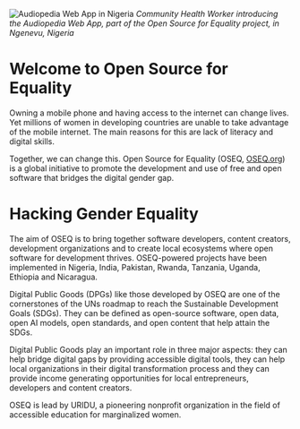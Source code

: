 ![Audiopedia Web App in Nigeria](https://audiopedia.io/Nigeria2.jpg)
_Community Health Worker introducing the Audiopedia Web App, part of the Open Source for Equality project, in  Ngenevu, Nigeria_

# Welcome to Open Source for Equality

Owning a mobile phone and having access to the internet can change lives. Yet millions of women in developing countries are unable to take advantage of the mobile internet. The main reasons for this are lack of literacy and digital skills.

Together, we can change this. Open Source for Equality (OSEQ, [OSEQ.org](www.oseq.org)) is a global initiative to promote the development and use of free and open software that bridges the digital gender gap.

# Hacking Gender Equality

The aim of OSEQ is to bring together software developers, content creators, development organizations and to create local ecosystems where open software for development thrives. OSEQ-powered projects have been implemented in Nigeria, India, Pakistan, Rwanda, Tanzania, Uganda, Ethiopia and Nicaragua.

Digital Public Goods (DPGs) like those developed by OSEQ are one of the cornerstones of the UNs roadmap to reach the Sustainable Development Goals (SDGs). They can be defined as open-source software, open data, open AI models, open standards, and open content that help attain the SDGs.

Digital Public Goods play an important role in three major aspects: they can help bridge digital gaps by providing accessible digital tools, they can help local organizations in their digital transformation process and they can provide income generating opportunities for local entrepreneurs, developers and content creators.

OSEQ is lead by URIDU, a pioneering nonprofit organization in the field of accessible education for marginalized women. 
